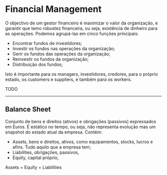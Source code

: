 # Financial Management

O objectivo de um gestor financeiro é maximizar o valor da organização, e garantir que temo robustez financeira, ou seja, existência de dinheiro para as operações. Podemos agrupá-las em cinco funções principais:

- Encontrar fundos de investidores;
- Investir os fundos nas operações da organização;
- Gerir os fundos das operações da organização;
- Reinvestir os fundos da organização;
- Distribuição dos fundos;

Isto é importante para os managers, investidores, credores, para o próprio estado, os customers e suppliers, e também para os workers.

TODO

---

## Balance Sheet

Conjunto de bens e direitos (ativos) e obrigações (passivos) expressados em Euros. É estático no tempo, ou seja, não representa evolução mas um snapshot do estado atual da empresa. Contém:

- Assets, bens e direitos, ativos, como equipamentos, stocks, lucros e afins. Tudo aquilo que a empresa tem;
- Liabilities, obrigações, passivos, 
- Equity, capital próprio, 

Assets = Equity + Liabilities

